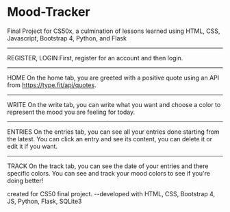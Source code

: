 # Mood-Tracker
Final Project for CS50x, a culmination of lessons learned using HTML, CSS, Javascript, Bootstrap 4, Python, and Flask

----------
REGISTER, LOGIN
First, register for an account and then login.

---------
HOME
On the home tab, you are greeted with a positive quote using an API from https://type.fit/api/quotes.

---------
WRITE
On the write tab, you can write what you want and choose a color to represent the mood you are feeling for today.


-------
ENTRIES
On the entries tab, you can see all your entries done starting from the latest. You can click an entry and see its content, you can delete it or edit it if you want.

------
TRACK
On the track tab, you can see the date of your entries and there specific colors. You can see and track your mood colors to see if you're doing better!


created for CS50 final project.
--developed with HTML, CSS, Bootstrap 4, JS, Python, Flask, SQLite3
